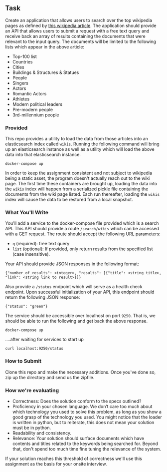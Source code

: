 ## Task

Create an application that allows users to search over the top wikipedia pages as defined by 
[this wikipedia article](https://en.wikipedia.org/wiki/Wikipedia:Multiyear_ranking_of_most_viewed_pages). 
The application should provide an API that allows users to submit a request with a free text query and receive
back an array of results containing the documents that were relevant to the input query. The documents will be limited
to the following lists which appear in the above article: 

- Top-100 list
- Countries
- Cities
- Buildings & Structures & Statues
- People
- Singers
- Actors
- Romantic Actors
- Athletes
- Modern political leaders
- Pre-modern people
- 3rd-millennium people

### Provided

This repo provides a utility to load the data from those articles into an elasticsearch index called `wikis`. 
Running the following command will bring up an elasticsearch instance as well as a utility which will load the 
above data into that elasticsearch instance.

```
docker-compose up
```

In order to keep the assignment consistent and not subject to 
wikipedia being a static asset, the program doesn't actually reach out to the wiki page. The first time these containers are brought up, loading the data into the `wikis` index will happen from a serialized pickle 
file containing the documents from the wiki page listed.
Each run thereafter, loading the `wikis` index will cause the data to be restored from a local snapshot.

### What You'll Write

You'll add a service to the docker-compose file provided which is a search API. This API should provide a route `/search/wikis`
which can be accessed with a GET request. The route should accept the following URL parameters:

- `q` (required):  free text query
- `list` (optional): If provided, only return results from the specified list (case insensitive). 

Your API should provide JSON responses in the following format:

```
{"number_of_results": <integer>, "results": [{"title": <string title>, "link": <string link to result>}]}
```

Also provide a `/status` endpoint which will serve as a health check endpoint. Upon successful initialization of your API,
this endpoint should return the following JSON response:

```
{"status": "green"}
```

The service should be accessible over localhost on port `9250`. That is, we should be able to run the following and get back the above response.

`docker-compose up`

....after waiting for services to start up

`curl localhost:9250/status`

### How to Submit

Clone this repo and make the necessary additions. Once you've done so, zip up the directory and send us the zipfile.

### How we're evaluating

- Correctness: Does the solution conform to the specs outlined?
- Proficiency in your chosen language. We don’t care too much about which technology you used to solve this problem, 
as long as you show a good grasp of the technology you used. You might notice that the loader is written in python, but to reiterate,
this does not mean your solution must be in python.
- Readability and consistency. 
- Relevance: Your solution should surface documents which have contents and titles related to the keywords being searched for. Beyond that, don't spend too much time fine tuning
the relevance of the system.

If your solution reaches this threshold of correctness we'll use this assignment as the basis for your onsite interview.